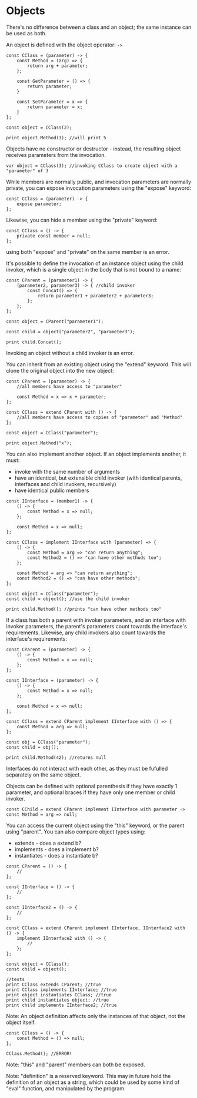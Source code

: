 # Objects

There's no difference between a class and an object; the same instance can be used as both.

An object is defined with the object operator: `->`

```
const CClass = (parameter) -> {
	const Method = (arg) => {
		return arg + parameter;
	};

	const GetParameter = () => {
		return parameter;
	}

	const SetParameter = x => {
		return parameter = x;
	}
};

const object = CClass(2);

print object.Method(3); //will print 5
```

Objects have no constructor or destructor - instead, the resulting object receives parameters from the invocation.

```
var object = CClass(3); //invoking CClass to create object with a "parameter" of 3
```

While members are normally public, and invocation parameters are normally private, you can expose invocation parameters using the "expose" keyword:

```
const CClass = (parameter) -> {
	expose parameter;
};
```

Likewise, you can hide a member using the "private" keyword:

```
const CClass = () -> {
	private const member = null;
};
```

using both "expose" and "private" on the same member is an error.

It's possible to define the invocation of an instance object using the child invoker, which is a single object in the body that is not bound to a name:

```
const CParent = (parameter1) -> {
	(parameter2, parameter3) -> { //child invoker
		const Concat() => {
			return parameter1 + parameter2 + parameter3;
		};
	};
};

const object = CParent("parameter1");

const child = object("parameter2", "parameter3");

print child.Concat();
```

Invoking an object without a child invoker is an error.

You can inherit from an existing object using the "extend" keyword. This will clone the original object into the new object:

```
const CParent = (parameter) -> {
	//all members have access to "parameter"

	const Method = x => x + parameter;
};

const CClass = extend CParent with () -> {
	//all members have access to copies of "parameter" and "Method"
};

const object = CClass("parameter");

print object.Method("x");

```

You can also implement another object. If an object implements another, it must:

* invoke with the same number of arguments  
* have an identical, but extensible child invoker (with identical parents, interfaces and child invokers, recursively)  
* have identical public members  

```
const IInterface = (member1) -> {
	() -> {
		const Method = x => null;
	};

	const Method = x => null;
};

const CClass = implement IInterface with (parameter) => {
	() -> {
		const Method = arg => "can return anything";
		const Method2 = () => "can have other methods too";
	};

	const Method = arg => "can return anything";
	const Method2 = () => "can have other methods";
};

const object = CClass("parameter");
const child = object(); //use the child invoker

print child.Method(); //prints "can have other methods too"
```

If a class has both a parent with invoker parameters, and an interface with invoker parameters, the parent's parameters count towards the interface's requirements. Likewise, any child invokers also count towards the interface's requirements:

```
const CParent = (parameter) -> {
	() -> {
		const Method = x => null;
	};
};

const IInterface = (parameter) -> {
	() -> {
		const Method = x => null;
	};

	const Method = x => null;
};

const CClass = extend CParent implement IInterface with () => {
	const Method = arg => null;
};

const obj = CClass("parameter");
const child = obj();

print child.Method(42); //returns null
```

Interfaces do not interact with each other, as they must be fufulled separately on the same object.

Objects can be defined with optional parenthesis if they have exactly 1 parameter, and optional braces if they have only one member or child invoker.

```
const CChild = extend CParent implement IInterface with parameter -> const Method = arg => null;
```

You can access the current object using the "this" keyword, or the parent using "parent". You can also compare object types using:

* extends - does a extend b?  
* implements - does a implement b?  
* instantiates - does a instantiate b?  

```
const CParent = () -> {
	//
};

const IInterface = () -> {
	//
};

const IInterface2 = () -> {
	//
};

const CClass = extend CParent implement IInterface, IInterface2 with () -> {
	implement IInterface2 with () -> {
		//
	};
};

const object = CClass();
const child = object();

//tests
print CClass extends CParent; //true
print CClass implements IInterface; //true
print object instantiates CClass; //true
print child instantiates object; //true
print child implements IInterface2; //true
```

Note: An object definition affects only the instances of that object, not the object itself.

```
const CClass = () -> {
	const Method = () => null;
};

CClass.Method(); //ERROR!
```

Note: "this" and "parent" members can both be exposed.

Note: "definition" is a reserved keyword. This may in future hold the definition of an object as a string, which could be used by some kind of "eval" function, and manipulated by the program.

